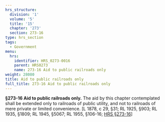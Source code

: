 ```yaml
---
hrs_structure:
  division: '1'
  volume: '5'
  title: '15'
  chapter: '273'
  section: 273-16
type: hrs_section
tags:
  - Government
menu:
  hrs:
    identifier: HRS_0273-0016
    parent: HRS0273
    name: 273-16 Aid to public railroads only
weight: 28080
title: Aid to public railroads only
full_title: 273-16 Aid to public railroads only
---
```

**§273-16 Aid to public railroads only.** The aid by this chapter contemplated shall be extended only to railroads of public utility, and not to railroads of mere private or limited convenience. [L 1878, c 29, §31; RL 1925, §903; RL 1935, §1809; RL 1945, §5067; RL 1955, §106-16; [HRS §273-16](/title-15/chapter-273/section-273-16/)]